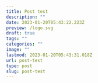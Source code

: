 ```yaml
---
title: Post test
description: ""
date: 2023-01-20T05:43:22.223Z
preview: /logo.svg
draft: true
tags: ""
categories: ""
image: ""
lastmod: 2023-01-20T05:43:31.018Z
url: post-test
type: post
slug: post-test
---
```


